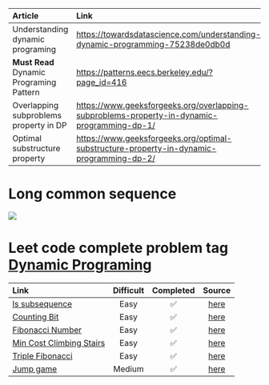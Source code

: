 |Article| Link|
|:--|:--|
|Understanding dynamic programing|https://towardsdatascience.com/understanding-dynamic-programming-75238de0db0d|
|**Must Read** Dynamic Programing Pattern|https://patterns.eecs.berkeley.edu/?page_id=416|
|Overlapping subproblems property in DP|https://www.geeksforgeeks.org/overlapping-subproblems-property-in-dynamic-programming-dp-1/|
|Optimal substructure property|https://www.geeksforgeeks.org/optimal-substructure-property-in-dynamic-programming-dp-2/|


# Long common sequence
<img src="https://i.imgur.com/IeZw942.png">

# Leet code complete problem tag [Dynamic Programing](https://leetcode.com/problemset/all/?page=2&topicSlugs=dynamic-programming)

|Link|Difficult| Completed| Source|
|:---|:---:|:---:|:---:|
|[Is subsequence](https://leetcode.com/problems/is-subsequence/)|Easy|:white_check_mark:|[here](https://github.com/tdnhduc/afflatus/blob/master/Book/CrackingTheIntervew/source_leetcode/IsSubSequence_easy.py)|
|[Counting Bit](https://leetcode.com/problems/counting-bits/)|Easy|:white_check_mark:|[here](https://github.com/tdnhduc/afflatus/blob/master/Book/CrackingTheIntervew/source_leetcode/DP_CountingBit_easy.py)|
|[Fibonacci Number](https://leetcode.com/problems/fibonacci-number/)|Easy|:white_check_mark:|[here](https://github.com/tdnhduc/afflatus/blob/master/Book/CrackingTheIntervew/source_leetcode/DP_Fibonacci_easy.py)|
|[Min Cost Climbing Stairs](https://leetcode.com/problems/min-cost-climbing-stairs/)|Easy|:white_check_mark:|[here](https://github.com/tdnhduc/afflatus/blob/master/Book/CrackingTheIntervew/source_leetcode/DP_MinCostClimbingStairs_easy.py)|
|[Triple Fibonacci](https://leetcode.com/problems/n-th-tribonacci-number/submissions/)|Easy|:white_check_mark:|[here](https://github.com/tdnhduc/afflatus/blob/master/Book/CrackingTheIntervew/source_leetcode/DP_TrippleFibonacci_easy.py)|
|[Jump game](https://leetcode.com/problems/jump-game/)|Medium|:white_check_mark:|[here](https://github.com/tdnhduc/afflatus/blob/master/Book/CrackingTheIntervew/source_leetcode/Greedy_JumpGame_medium.py)|

<!--stackedit_data:
eyJoaXN0b3J5IjpbMTA0MjA1MTgyNSwxOTc0Mzg1MDI3LC0xMz
QwODQzNjYwLC0xMzY5OTIwMzc0LDM3NzE4OTQwMSw1NTA0OTUz
MDIsMTA4MjYxODY1NiwtNzg1NjAzNzM5LDE4NTE2NDgwNTYsLT
EwMzkwODY0MjUsLTIwOTk0MzIyOCwtMTQ3NDgyNTc2LDEzMjAz
MzQ0MDYsMTQzMTAyNTc1M119
-->